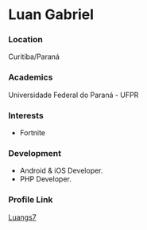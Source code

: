 # Luan Gabriel 

### Location

Curitiba/Paraná

### Academics

Universidade Federal do Paraná - UFPR

### Interests

- Fortnite

### Development

- Android & iOS Developer.
- PHP Developer.


### Profile Link

[Luangs7](https://www.github.com/luangs7)